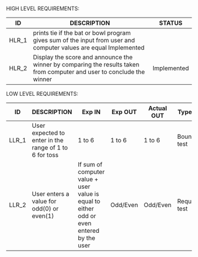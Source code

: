 
HIGH LEVEL REQUIREMENTS:

| ID    	| DESCRIPTION                                                                                                            	| STATUS      	|
|-------	|------------------------------------------------------------------------------------------------------------------------	|-------------	|
| HLR_1 	| prints tie if the bat or bowl program gives sum of the input from user and computer values are equal                                Implemented 	|
| HLR_2 	| Display the score and announce the winner by comparing the results taken from computer and user to conclude the winner 	| Implemented 	|
            
 LOW LEVEL REQUIREMENTS:
  
   
| ID    	| DESCRIPTION                                             	| Exp IN                                                                                    	| Exp OUT  	| Actual OUT 	| Type of test     	|
|-------	|---------------------------------------------------------	|-------------------------------------------------------------------------------------------	|----------	|------------	|------------------	|
| LLR_1 	| User expected to enter in the range  of 1 to 6 for toss 	| 1 to 6                                                                                    	| 1 to 6   	| 1 to 6   	| Boundary test    	|
| LLR_2 	| User enters a value for odd(0) or  even(1)              	| If sum of computer value + user value is equal to  either odd or even entered by the user 	| Odd/Even 	| Odd/Even   	| Requirement test 	|

